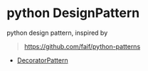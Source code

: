 # python DesignPattern 
python design pattern, inspired by 
> https://github.com/faif/python-patterns
* [DecoratorPattern](src/Decorator.py)
